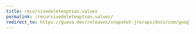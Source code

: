 ```yaml
---
title: recursivedeleteoption.values
permalink: /recursivedeleteoption.values/
redirect_to: https://guava.dev/releases/snapshot-jre/api/docs/com/google/common/io/RecursiveDeleteOption.html#values--
---
```


